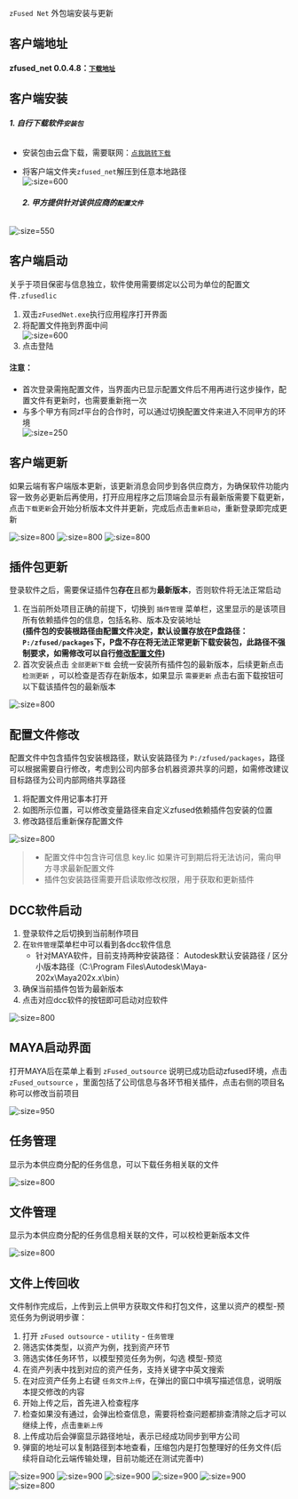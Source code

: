 `zFused Net` 外包端安装与更新

## 客户端地址

#### zfused_net 0.0.4.8：[`下载地址`](https://pan.baidu.com/s/18T6wlriFvCMYRNuUqCQEQA?pwd=vd26)
<!-- #### zfused_net 0.0.4.3：[`下载地址`](https://pan.baidu.com/s/1utrclixzk3QMV-WZLNyt6A?pwd=tjbg) -->


## 客户端安装
  
###### **1. 自行下载软件`安装包`**
+ 安装包由云盘下载，需要联网：[`点我跳转下载`](https://pan.baidu.com/s/18T6wlriFvCMYRNuUqCQEQA?pwd=vd26)
+ 将客户端文件夹`zfused_net`解压到任意本地路径  
 ![](sources/image/install/net_install.png ':size=600')


  ###### **2. 甲方提供针对该供应商的`配置文件`**
 ![](sources/image/install/zfusedlic.png ':size=550')



## 客户端启动
关乎于项目保密与信息独立，软件使用需要绑定以公司为单位的配置文件`.zfusedlic`

1. 双击`zFusedNet.exe`执行应用程序打开界面
2. 将配置文件拖到界面中间  
    ![](sources/image/install/net_lic.png ':size=600')
3. 点击登陆
#### **注意**：  
+ 首次登录需拖配置文件，当界面内已显示配置文件后不用再进行这步操作，配置文件有更新时，也需要重新拖一次  
+ 与多个甲方有同zf平台的合作时，可以通过切换配置文件来进入不同甲方的环境  
    ![](sources/image/install/switch_lic.png ':size=250')


## 客户端更新
如果云端有客户端版本更新，该更新消息会同步到各供应商方，为确保软件功能内容一致务必更新后再使用，打开应用程序之后顶端会显示有最新版需要下载更新，点击`下载更新`会开始分析版本文件并更新，完成后点击`重新启动`，重新登录即完成更新

![](sources/image/install/net_refresh.png ':size=800')
![](sources/image/install/net_refresh_ing.png ':size=800')
![](sources/image/install/net_refresh_ed.png ':size=800')

## 插件包更新
登录软件之后，需要保证插件包**存在**且都为**最新版本**，否则软件将无法正常启动

1. 在当前所处项目正确的前提下，切换到 `插件管理` 菜单栏，这里显示的是该项目所有依赖插件包的信息，包括名称、版本及安装地址  
   **(插件包的安装根路径由配置文件决定，默认设置存放在P盘路径：`P:/zfused/packages`下，P盘不存在将无法正常更新下载安装包，此路径不强制要求，如需修改可以自行[修改配置文件](#配置文件修改))**
2. 首次安装点击 `全部更新下载` 会统一安装所有插件包的最新版本，后续更新点击 `检测更新` ，可以检查是否存在新版本，如果显示 `需要更新` 点击右面下载按钮可以下载该插件包的最新版本

![](sources/image/install/net_packages.png ':size=800')


## 配置文件修改
配置文件中包含插件包安装根路径，默认安装路径为 `P:/zfused/packages`，路径可以根据需要自行修改，考虑到公司内部多台机器资源共享的问题，如需修改建议目标路径为公司内部网络共享路径

1. 将配置文件用记事本打开
2. 如图所示位置，可以修改变量路径来自定义zfused依赖插件包安装的位置
3. 修改路径后重新保存配置文件

![](sources/image/install/net_lic_change.png ':size=800')

>  + 配置文件中包含许可信息 key.lic 如果许可到期后将无法访问，需向甲方寻求最新配置文件  
>  + 插件包安装路径需要开启读取修改权限，用于获取和更新插件

## DCC软件启动
1. 登录软件之后切换到当前制作项目
2. 在`软件管理`菜单栏中可以看到各dcc软件信息
   + 针对MAYA软件，目前支持两种安装路径：
    Autodesk默认安装路径 / 区分小版本路径（C:\Program Files\Autodesk\Maya-202x\Maya202x.x\bin）
3. 确保当前插件包皆为最新版本
4. 点击对应dcc软件的按钮即可启动对应软件

![](sources/image/install/net_dcc.png ':size=800')

## MAYA启动界面
打开MAYA后在菜单上看到 `zFused_outsource` 说明已成功启动zfused环境，点击 `zFused_outsource` ，里面包括了公司信息与各环节相关插件，点击右侧的项目名称可以修改当前项目

![](sources/image/install/net_maya.png ':size=950')

## 任务管理
显示为本供应商分配的任务信息，可以下载任务相关联的文件

![](sources/image/install/net_task_manage.png ':size=800')

## 文件管理
显示为本供应商分配的任务信息相关联的文件，可以校检更新版本文件

![](sources/image/install/net_file_manage.png ':size=800')

## 文件上传回收
文件制作完成后，上传到云上供甲方获取文件和打包文件，这里以资产的模型-预览任务为例说明步骤：

1. 打开 `zFused outsource` - `utility` - `任务管理` 
2. 筛选实体类型，以资产为例，找到资产环节
3. 筛选实体任务环节，以模型预览任务为例，勾选 模型-预览
4. 在资产列表中找到对应的资产任务，支持关键字中英文搜索
5. 在对应资产任务上右键 `任务文件上传`，在弹出的窗口中填写描述信息，说明版本提交修改的内容
6. 开始上传之后，首先进入检查程序
7. 检查如果没有通过，会弹出检查信息，需要将检查问题都排查清除之后才可以继续上传，点击`重新上传`
8. 上传成功后会弹窗显示路径地址，表示已经成功同步到甲方公司  
9. 弹窗的地址可以复制路径到本地查看，压缩包内是打包整理好的任务文件(后续将自动化云端传输处理，目前功能还在测试完善中)

![](sources/image/install/recycle.png ':size=900')
![](sources/image/install/recycle.png ':size=900')
![](sources/image/install/publish_fst.png ':size=900')
![](sources/image/install/publish_check.png ':size=900')
![](sources/image/install/publish_ed.png ':size=900')
![](sources/image/install/zip.png ':size=800')
